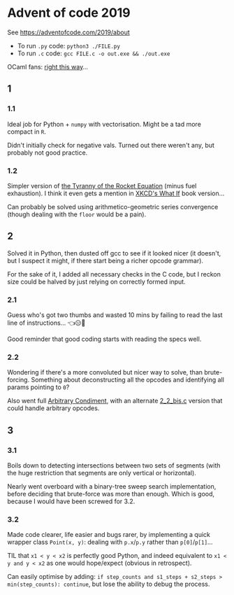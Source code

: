 # Advent of code 2019

See https://adventofcode.com/2019/about

* To run `.py` code: `python3 ./FILE.py`
* To run `.c` code: `gcc FILE.c -o out.exe && ./out.exe`

OCaml fans: [right this way](https://github.com/regnat/aoc-2019)…

## 1
### 1.1

Ideal job for Python + `numpy` with vectorisation. Might be a tad more compact in `R`.

Didn't initially check for negative vals. Turned out there weren't any, but probably not good practice.

### 1.2

Simpler version of [the Tyranny of the Rocket Equation](https://www.nasa.gov/mission_pages/station/expeditions/expedition30/tryanny.html) (minus fuel exhaustion). I think it even gets a mention in [XKCD's What If](https://what-if.xkcd.com) book version…

Can probably be solved using arithmetico-geometric series convergence (though dealing with the `floor` would be a pain).

## 2

Solved it in Python, then dusted off gcc to see if it looked nicer (it doesn't, but I suspect it might, if there start being a richer opcode grammar).

For the sake of it, I added all necessary checks in the C code, but I reckon size could be halved by just relying on correctly formed input.

### 2.1

Guess who's got two thumbs and wasted 10 mins by failing to read the last line of instructions… 👈😑🤟

Good reminder that good coding starts with reading the specs well.

### 2.2

Wondering if there's a more convoluted but nicer way to solve, than brute-forcing. Something about deconstructing all the opcodes and identifying all params pointing to `0`?

Also went full [Arbitrary Condiment](https://www.xkcd.com/974/), with an alternate [2_2_bis.c](https://github.com/zedrdave/advent_of_code_2019/blob/master/02/2_2_bis.c) version that could handle arbitrary opcodes.

## 3

### 3.1

Boils down to detecting intersections between two sets of segments (with the huge restriction that segments are only vertical or horizontal).

Nearly went overboard with a binary-tree sweep search implementation, before deciding that brute-force was more than enough. Which is good, because I would have been screwed for 3.2.

### 3.2

Made code clearer, life easier and bugs rarer, by implementing a quick wrapper class `Point(x, y)`: dealing with `p.x`/`p.y` rather than `p[0]`/`p[1]`…

TIL that `x1 < y < x2` is perfectly good Python, and indeed equivalent to `x1 < y and y < x2` as one would hope/expect (obvious in retrospect).

Can easily optimise by adding: `if step_counts and s1_steps + s2_steps > min(step_counts): continue`, but lose the ability to debug the process.
